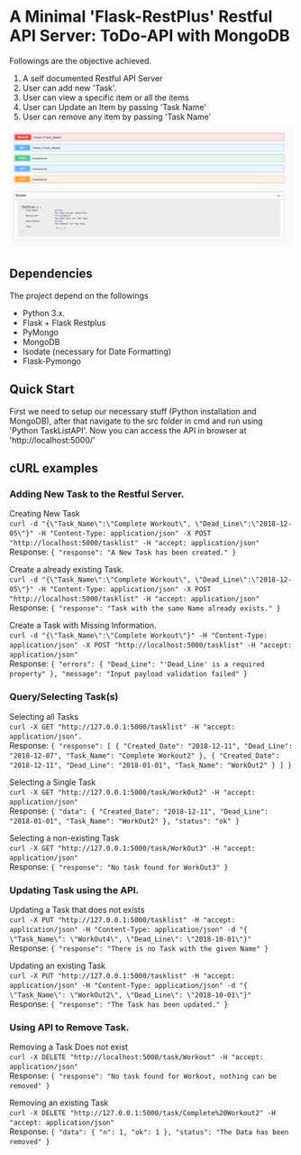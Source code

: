 # A Minimal 'Flask-RestPlus' Restful API Server: ToDo-API with MongoDB

Followings are the objective achieved.

1. A self documented Restful API Server
2. User can add new 'Task'.
3. User can view a specific item or all the items
4. User can Update an Item by passing 'Task Name'
5. User can remove any item by passing 'Task Name'


 ![Server layout](/images/restful_server.PNG)
 
 ## Dependencies
 The project depend on the followings
 
   * Python 3.x. 
   * Flask + Flask Restplus
   * PyMongo
   * MongoDB
   * Isodate (necessary for Date Formatting)
   * Flask-Pymongo
  
## Quick Start
First we need to setup our necessary stuff (Python installation and MongoDB), after that navigate to the src folder in cmd and run using 'Python TaskListAPI'. Now you can access the API in browser at 'http://localhost:5000/'

## cURL examples
### Adding New Task to the Restful Server.
Creating New Task
<br/>`curl -d "{\"Task_Name\":\"Complete Workout\", \"Dead_Line\":\"2018-12-05\"}" -H "Content-Type: application/json" -X POST "http://localhost:5000/tasklist" -H "accept: application/json"`
<br/>Response: `{
    "response": "A New Task has been created."
}`

Create a already existing Task.
<br/>`curl -d "{\"Task_Name\":\"Complete Workout\", \"Dead_Line\":\"2018-12-05\"}" -H "Content-Type: application/json" -X POST "http://localhost:5000/tasklist" -H "accept: application/json"`
<br/>Response: `{
    "response": "Task with the same Name already exists."
}`

Create a Task with Missing Information.
<br/>`curl -d "{\"Task_Name\":\"Complete Workout\"}" -H "Content-Type: application/json" -X POST "http://localhost:5000/tasklist" -H "accept: application/json"`
<br/>Response: `{
    "errors": {
        "Dead_Line": "'Dead_Line' is a required property"
    },
    "message": "Input payload validation failed"
}`

### Query/Selecting Task(s)
Selecting all Tasks
<br/>`curl -X GET "http://127.0.0.1:5000/tasklist" -H "accept: application/json".`
<br/>Response: `{
  "response": [
    {
      "Created_Date": "2018-12-11",
      "Dead_Line": "2018-12-07",
      "Task_Name": "Complete Workout2"
    },
    {
      "Created_Date": "2018-12-11",
      "Dead_Line": "2018-01-01",
      "Task_Name": "WorkOut2"
    }
  ]
}`

Selecting a Single Task
<br/>`curl -X GET "http://127.0.0.1:5000/task/WorkOut2" -H "accept: application/json"`
<br/>Response: `{
  "data": {
    "Created_Date": "2018-12-11",
    "Dead_Line": "2018-01-01",
    "Task_Name": "WorkOut2"
  },
  "status": "ok"
}`

Selecting a non-existing Task 
<br/>`curl -X GET "http://127.0.0.1:5000/task/WorkOut3" -H "accept: application/json"`
<br/>Response: `{
    "response": "No task found for WorkOut3"
}`

### Updating Task using the API.
Updating a Task that does not exists
<br />`curl -X PUT "http://127.0.0.1:5000/tasklist" -H "accept: application/json" -H "Content-Type: application/json" -d "{ \"Task_Name\": \"WorkOut4\", \"Dead_Line\": \"2018-10-01\"}"`
<br/>Response: `{
    "response": "There is no Task with the given Name"
}`

Updating an existing Task
<br />`curl -X PUT "http://127.0.0.1:5000/tasklist" -H "accept: application/json" -H "Content-Type: application/json" -d "{ \"Task_Name\": \"WorkOut2\", \"Dead_Line\": \"2018-10-01\"}"`
<br/>Response: `{
  "response": "The Task has been updated."
}`

### Using API to Remove Task.
Removing a Task Does not exist
<br />`curl -X DELETE "http://localhost:5000/task/Workout" -H "accept: application/json"`
<br/>Response: `{
    "response": "No task found for Workout, nothing can be removed"
}`

Removing an existing Task
<br />`curl -X DELETE "http://127.0.0.1:5000/task/Complete%20Workout2" -H "accept: application/json"`
<br/>Response: `{
  "data": {
    "n": 1,
    "ok": 1
  },
  "status": "The Data has been removed"
}`

